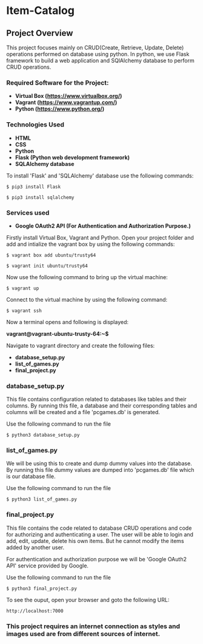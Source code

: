 # Item-Catalog

## Project Overview
This project focuses mainly on CRUD(Create, Retrieve, Update, Delete) operations performed on database using python. In python, we use Flask
framework to build a web application and SQlAlchemy database to perform
CRUD operations.

### Required Software for the Project:
* **Virtual Box (https://www.virtualbox.org/)**
* **Vagrant (https://www.vagrantup.com/)**
* **Python (https://www.python.org/)**

### Technologies Used
* **HTML**
* **CSS**
* **Python** 
* **Flask (Python web development framework)**
* **SQLAlchemy database**

To install 'Flask' and 'SQLAlchemy' database use the following commands:

`$ pip3 install Flask`

`$ pip3 install sqlalchemy`

### Services used
* **Google OAuth2 API (For Authentication and Authorization Purpose.)**

Firstly install Virtual Box, Vagrant and Python.
Open your project folder and add and intialize the vagrant box by using the following commands:

`$ vagrant box add ubuntu/trusty64`

`$ vagrant init ubuntu/trusty64`

Now use the following command to bring up the virtual machine:

`$ vagrant up`

Connect to the virtual machine by using the following command:

`$ vagrant ssh`

Now a terminal opens and following is displayed:

**vagrant@vagrant-ubuntu-trusty-64:~$**

Navigate to vagrant directory and create the following files:
* **database_setup.py**
* **list_of_games.py**
* **final_project.py**

### database_setup.py
This file contains configuration related to databases like tables 
and their columns. By running this file, a database and their corresponding tables and columns will be created and a file 'pcgames.db' is generated.

Use the following command to run the file

`$ python3 database_setup.py` 

### list_of_games.py
We will be using this to create and dump dummy values into the database.
By running this file dummy values are dumped into 'pcgames.db' file which
is our database file.

Use the following command to run the file

`$ python3 list_of_games.py`

### final_project.py
This file contains the code related to database CRUD operations and 
code for authorizing and authenticating a user. The user will be able to
login and add, edit, update, delete his own items. But he cannot modify
the items added by another user. 

For authentication and authorization purpose we will be 'Google OAuth2 API' service provided by Google.

Use the following command to run the file

`$ python3 final_project.py`

To see the ouput, open your browser and goto the following URL:

`http://localhost:7000`

### This project requires an internet connection as styles and images used are from different sources of internet.
